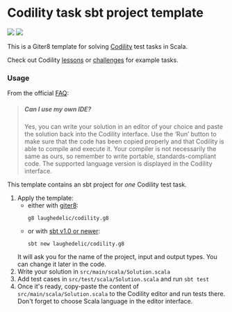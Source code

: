 # Codility task sbt project template

[![](https://travis-ci.com/laughedelic/codility.g8.svg?branch=master)](https://travis-ci.com/laughedelic/codility.g8)
[![](https://img.shields.io/badge/license-CC_BY--SA_4.0-blue.svg)](https://creativecommons.org/licenses/by-sa/4.0/)

This is a Giter8 template for solving [Codility](https://app.codility.com) test tasks in Scala.

Check out Codility [lessons](https://app.codility.com/programmers/lessons) or [challenges](https://app.codility.com/programmers/challenges) for example tasks.

### Usage

From the official [FAQ](https://app.codility.com/candidate-faq#can-i-use-my-own-ide):

> ##### Can I use my own IDE?
>
> Yes, you can write your solution in an editor of your choice and paste the solution back into the Codility interface. Use the ‘Run’ button to make sure that the code has been copied properly and that Codility is able to compile and execute it. Your compiler is not necessarily the same as ours, so remember to write portable, standards-compliant code. The supported language version is displayed in the Codility interface.

This template contains an sbt project for _one_ Codility test task.

1. Apply the template:
    * either with [giter8](http://www.foundweekends.org/giter8):
        ```shell
        g8 laughedelic/codility.g8
        ```
    * or with [sbt v1.0 or newer](http://www.scala-sbt.org/download.html):
        ```shell
        sbt new laughedelic/codility.g8
        ```
    It will ask you for the name of the project, input and output types. You can change it later in the code.
2. Write your solution in `src/main/scala/Solution.scala`
3. Add test cases in `src/test/scala/Solution.scala` and run `sbt test`
4. Once it's ready, copy-paste the content of `src/main/scala/Solution.scala` to the Codility editor and run tests there. Don't forget to choose Scala language in the editor interface.
